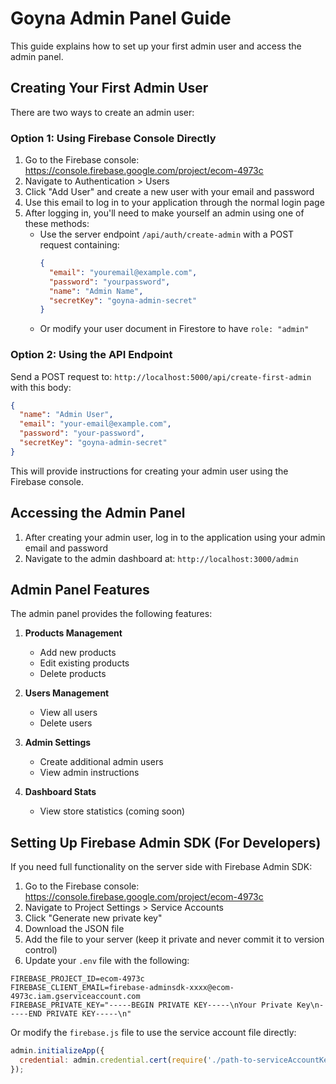 # Goyna Admin Panel Guide

This guide explains how to set up your first admin user and access the admin panel.

## Creating Your First Admin User

There are two ways to create an admin user:

### Option 1: Using Firebase Console Directly

1. Go to the Firebase console: https://console.firebase.google.com/project/ecom-4973c
2. Navigate to Authentication > Users
3. Click "Add User" and create a new user with your email and password
4. Use this email to log in to your application through the normal login page
5. After logging in, you'll need to make yourself an admin using one of these methods:
   - Use the server endpoint `/api/auth/create-admin` with a POST request containing:
     ```json
     {
       "email": "youremail@example.com",
       "password": "yourpassword",
       "name": "Admin Name",
       "secretKey": "goyna-admin-secret"
     }
     ```
   - Or modify your user document in Firestore to have `role: "admin"`

### Option 2: Using the API Endpoint

Send a POST request to: `http://localhost:5000/api/create-first-admin` with this body:

```json
{
  "name": "Admin User",
  "email": "your-email@example.com",
  "password": "your-password",
  "secretKey": "goyna-admin-secret"
}
```

This will provide instructions for creating your admin user using the Firebase console.

## Accessing the Admin Panel

1. After creating your admin user, log in to the application using your admin email and password
2. Navigate to the admin dashboard at: `http://localhost:3000/admin`

## Admin Panel Features

The admin panel provides the following features:

1. **Products Management**
   - Add new products
   - Edit existing products
   - Delete products

2. **Users Management**
   - View all users
   - Delete users

3. **Admin Settings**
   - Create additional admin users
   - View admin instructions

4. **Dashboard Stats**
   - View store statistics (coming soon)

## Setting Up Firebase Admin SDK (For Developers)

If you need full functionality on the server side with Firebase Admin SDK:

1. Go to the Firebase console: https://console.firebase.google.com/project/ecom-4973c
2. Navigate to Project Settings > Service Accounts
3. Click "Generate new private key"
4. Download the JSON file
5. Add the file to your server (keep it private and never commit it to version control)
6. Update your `.env` file with the following:

```
FIREBASE_PROJECT_ID=ecom-4973c
FIREBASE_CLIENT_EMAIL=firebase-adminsdk-xxxx@ecom-4973c.iam.gserviceaccount.com
FIREBASE_PRIVATE_KEY="-----BEGIN PRIVATE KEY-----\nYour Private Key\n-----END PRIVATE KEY-----\n"
```

Or modify the `firebase.js` file to use the service account file directly:

```javascript
admin.initializeApp({
  credential: admin.credential.cert(require('./path-to-serviceAccountKey.json'))
});
``` 